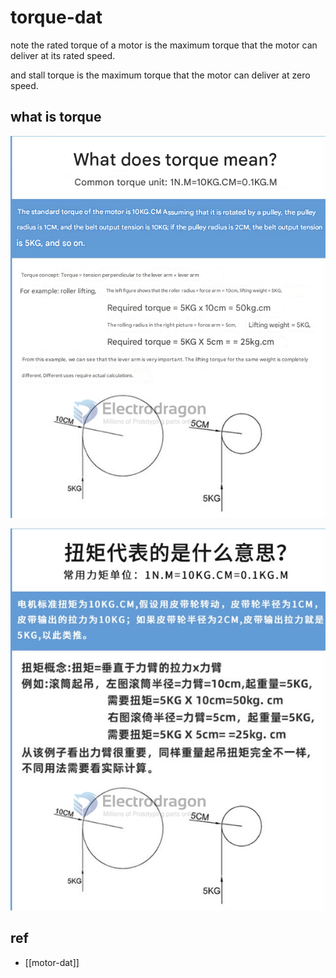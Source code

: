 
# torque-dat

note the rated torque of a motor is the maximum torque that the motor can deliver at its rated speed.

and stall torque is the maximum torque that the motor can deliver at zero speed.




## what is torque 

![](2025-03-28-15-34-04.png)

![](2023-12-04-18-30-10.png)

## ref 

- [[motor-dat]]